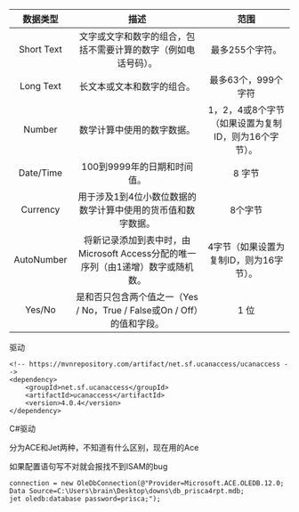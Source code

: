 |  数据类型  |                             描述                             |                         范围                         |
| :--------: | :----------------------------------------------------------: | :--------------------------------------------------: |
| Short Text | 文字或文字和数字的组合，包括不需要计算的数字（例如电话号码）。 |                   最多255个字符。                    |
| Long Text  |                  长文本或文本和数字的组合。                  |                 最多63个，999个字符                  |
|   Number   |                  数学计算中使用的数字数据。                  | 1，2，4或8个字节（如果设置为复制ID，则为16个字节）。 |
| Date/Time  |                 100到9999年的日期和时间值。                  |                        8 字节                        |
|  Currency  | 用于涉及1到4位小数位数据的数学计算中使用的货币值和数字数据。 |                       8个字节                        |
| AutoNumber | 将新记录添加到表中时，由Microsoft Access分配的唯一序列（由1递增）数字或随机数。 |       4字节（如果设置为复制ID，则为16字节）。        |
|   Yes/No   | 是和否只包含两个值之一（Yes / No，True / False或On / Off）的值和字段。 |                         1 位                         |

驱动

```
<!-- https://mvnrepository.com/artifact/net.sf.ucanaccess/ucanaccess -->
<dependency>
    <groupId>net.sf.ucanaccess</groupId>
    <artifactId>ucanaccess</artifactId>
    <version>4.0.4</version>
</dependency>

```

C#驱动

分为ACE和Jet两种，不知道有什么区别，现在用的Ace

如果配置语句写不对就会报找不到ISAM的bug

```
connection = new OleDbConnection(@"Provider=Microsoft.ACE.OLEDB.12.0; 
Data Source=C:\Users\brain\Desktop\downs\db_prisca4rpt.mdb;
jet oledb:database password=prisca;");
```

